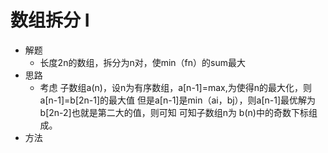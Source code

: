 # 数组拆分 I
- 解题
    - 长度2n的数组，拆分为n对，使min（fn）的sum最大
- 思路
    - 考虑 子数组a(n)，设n为有序数组，a[n-1]=max,为使得n的最大化，则a[n-1]=b[2n-1]的最大值
    但是a[n-1]是min（ai，bj），则a[n-1]最优解为b[2n-2]也就是第二大的值，则可知
    可知子数组n为 b(n)中的奇数下标组成。
- 方法